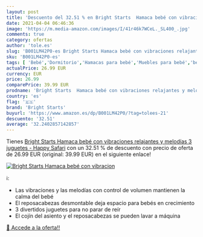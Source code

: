 ```yaml
---
layout: post
title: 'Descuento del 32.51 % en Bright Starts  Hamaca bebé con vibracion'
date: 2021-04-04 06:46:36
image: 'https://m.media-amazon.com/images/I/41r46k7WCeL._SL400_.jpg'
comments: true
category: ofertas
author: 'tole.es'
slug: 'B001LM42P0-es Bright Starts Hamaca bebé con vibraciones relajantes y...'
sku: 'B001LM42P0-es'
tags: [ 'Bebé','Dormitorio','Hamacas para bebé','Muebles para bebé','bebé','bright starts', ]
actualPrice: 26.99 EUR
currency: EUR
price: 26.99
comparePrice: 39.99 EUR
prodname: 'Bright Starts  Hamaca bebé con vibraciones relajantes y melodías  3 juguetes - Happy Safari'
country: 'es'
flag: '🇪🇸'
brand: 'Bright Starts'
buyurl: 'https://www.amazon.es/dp/B001LM42P0/?tag=tolees-21'
descuento: '32.51'
average: '32.2402857142857'
---
```


Tienes [Bright Starts  Hamaca bebé con vibraciones relajantes y melodías  3 juguetes - Happy Safari](https://www.amazon.es/dp/B001LM42P0/?tag=tolees-21) con un 32.51 % de descuento con precio de oferta de 26.99 EUR (original: 39.99 EUR) en el siguiente enlace!

[![Bright Starts  Hamaca bebé con vibracion](https://m.media-amazon.com/images/I/41r46k7WCeL._SL400_.jpg)](https://www.amazon.es/dp/B001LM42P0/?tag=tolees-21)

ℹ️:

- Las vibraciones y las melodías con control de volumen mantienen la calma del bebé
- El reposacabezas desmontable deja espacio para bebés en crecimiento
- 3 divertidos juguetes para no parar de reír
- El cojín del asiento y el reposacabezas se pueden lavar a máquina

[🛒 Accede a la oferta!!](https://www.amazon.es/dp/B001LM42P0/?tag=tolees-21)
